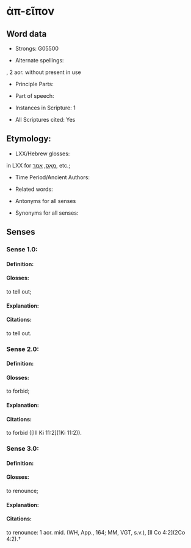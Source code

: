 # ἀπ-εῖπον

<!-- Status: S2=NeedsEdits -->
<!-- Lexica used for edits:   -->

## Word data

* Strongs: G05500

* Alternate spellings:

, 2 aor. without present in use 

* Principle Parts: 


* Part of speech: 


* Instances in Scripture: 1

* All Scriptures cited: Yes

## Etymology: 


* LXX/Hebrew glosses: 

in LXX for [מָאַס](//en-uhl/H3988), [אָמַר](//en-uhl/H0559), etc.;

* Time Period/Ancient Authors: 


* Related words: 

* Antonyms for all senses

* Synonyms for all senses: 


## Senses 


### Sense  1.0: 

#### Definition: 

#### Glosses: 

to tell out; 

#### Explanation: 


#### Citations: 

to tell out.

### Sense  2.0: 

#### Definition: 

#### Glosses: 

to forbid; 

#### Explanation: 


#### Citations: 

to forbid ([III Ki 11:2](1Ki 11:2)).

### Sense  3.0: 

#### Definition: 

#### Glosses: 

to renounce; 

#### Explanation: 


#### Citations: 

to renounce: 1 aor. mid. (WH, App., 164; MM, VGT, s.v.), [II Co 4:2](2Co 4:2).†
